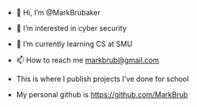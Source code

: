- 👋 Hi, I’m @MarkBrubaker
- 👀 I’m interested in cyber security
- 🌱 I’m currently learning CS at SMU
- 📫 How to reach me markbrub@gmail.com

- This is where I publish projects I've done for school
- My personal github is https://github.com/MarkBrub
